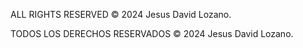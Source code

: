 ALL RIGHTS RESERVED
© 2024 Jesus David Lozano. 

TODOS LOS DERECHOS RESERVADOS
© 2024 Jesus David Lozano. 